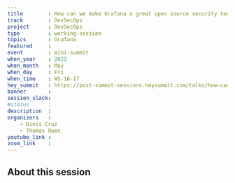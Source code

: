```yaml
---
title        : How can we make Grafana a great open source security tool for DevSecOps?
track        : DevSecOps
project      : DevSecOps
type         : working-session
topics       : Grafana
featured     :
event        : mini-summit
when_year    : 2022
when_month   : May
when_day     : Fri
when_time    : WS-16-17
hey_summit   : https://post-summit-sessions.heysummit.com/talks/how-can-we-make-grafana-a-great-open-source-security-tool/
banner       : 
session_slack:
#status      : 
description  :
organizers   :
    - Dinis Cruz
    - Thomas Owen
youtube_link : 
zoom_link    : 
---
```


## About this session

